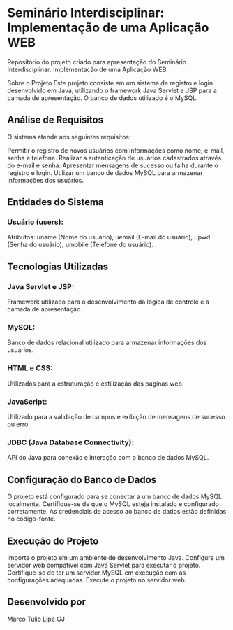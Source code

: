 # Seminário Interdisciplinar: Implementação de uma Aplicação WEB
Repositório do projeto criado para apresentação do Seminário Interdisciplinar: Implementação de uma Aplicação WEB.

Sobre o Projeto
Este projeto consiste em um sistema de registro e login desenvolvido em Java, utilizando o framework Java Servlet e JSP para a camada de apresentação. O banco de dados utilizado é o MySQL.

## Análise de Requisitos
O sistema atende aos seguintes requisitos:

Permitir o registro de novos usuários com informações como nome, e-mail, senha e telefone.
Realizar a autenticação de usuários cadastrados através do e-mail e senha.
Apresentar mensagens de sucesso ou falha durante o registro e login.
Utilizar um banco de dados MySQL para armazenar informações dos usuários.

## Entidades do Sistema
### Usuário (users):
Atributos: uname (Nome do usuário), uemail (E-mail do usuário), upwd (Senha do usuário), umobile (Telefone do usuário).

## Tecnologias Utilizadas
### Java Servlet e JSP:
Framework utilizado para o desenvolvimento da lógica de controle e a camada de apresentação.
### MySQL:
Banco de dados relacional utilizado para armazenar informações dos usuários.
### HTML e CSS:
Utilizados para a estruturação e estilização das páginas web.
### JavaScript:
Utilizado para a validação de campos e exibição de mensagens de sucesso ou erro.
### JDBC (Java Database Connectivity):
API do Java para conexão e interação com o banco de dados MySQL.

## Configuração do Banco de Dados
O projeto está configurado para se conectar a um banco de dados MySQL localmente. Certifique-se de que o MySQL esteja instalado e configurado corretamente. As credenciais de acesso ao banco de dados estão definidas no código-fonte.

## Execução do Projeto
Importe o projeto em um ambiente de desenvolvimento Java.
Configure um servidor web compatível com Java Servlet para executar o projeto.
Certifique-se de ter um servidor MySQL em execução com as configurações adequadas.
Execute o projeto no servidor web.

## Desenvolvido por
Marco Túlio
Lipe
GJ
